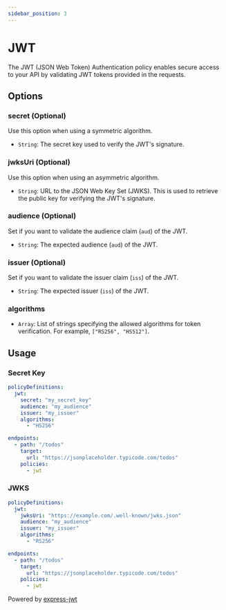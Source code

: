 ```yaml
---
sidebar_position: 3
---
```


# JWT

The JWT (JSON Web Token) Authentication policy enables secure access to your API by validating JWT tokens provided in the requests.

## Options

### secret (Optional)

Use this option when using a symmetric algorithm.

- `String`: The secret key used to verify the JWT's signature.

### jwksUri (Optional)

Use this option when using an asymmetric algorithm.

- `String`: URL to the JSON Web Key Set (JWKS). This is used to retrieve the public key for verifying the JWT's signature.

### audience (Optional)

Set if you want to validate the audience claim (`aud`) of the JWT.

- `String`: The expected audience (`aud`) of the JWT.

### issuer (Optional)

Set if you want to validate the issuer claim (`iss`) of the JWT.

- `String`: The expected issuer (`iss`) of the JWT.

### algorithms

- `Array`: List of strings specifying the allowed algorithms for token verification. For example, `["RS256", "HS512"]`.

## Usage

### Secret Key

```yaml title="gateweaver.yml"
policyDefinitions:
  jwt:
    secret: "my_secret_key"
    audience: "my_audience"
    issuer: "my_issuer"
    algorithms:
      - "HS256"

endpoints:
  - path: "/todos"
    target:
      url: "https://jsonplaceholder.typicode.com/todos"
    policies:
      - jwt
```

### JWKS

```yaml title="gateweaver.yml"
policyDefinitions:
  jwt:
    jwksUri: "https://example.com/.well-known/jwks.json"
    audience: "my_audience"
    issuer: "my_issuer"
    algorithms:
      - "RS256"

endpoints:
  - path: "/todos"
    target:
      url: "https://jsonplaceholder.typicode.com/todos"
    policies:
      - jwt
```

Powered by [express-jwt](https://github.com/auth0/express-jwt)
